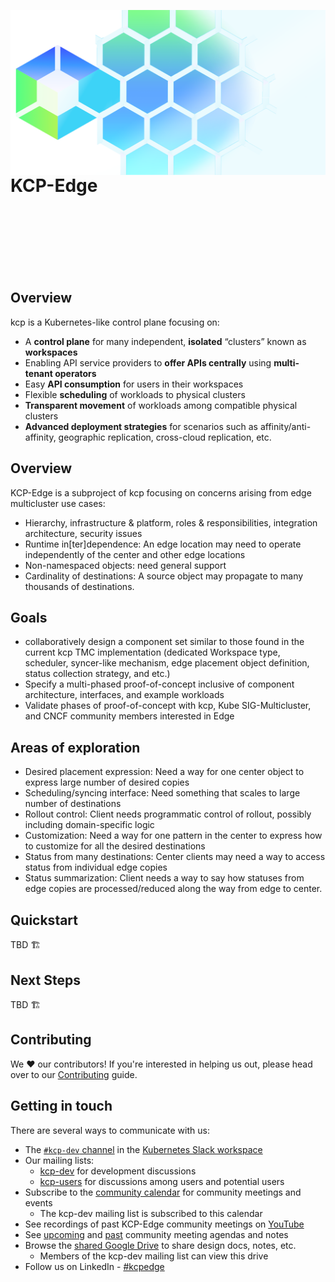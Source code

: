 <img alt="Logo" width="600px" align="left" src="./contrib/logo/kcp-edge-3.png"></img>
<br><br><br><br>
# KCP-Edge
<br><br><br><br><br><br>
## Overview

kcp is a Kubernetes-like control plane focusing on:

- A **control plane** for many independent, **isolated** “clusters” known as **workspaces**
- Enabling API service providers to **offer APIs centrally** using **multi-tenant operators**
- Easy **API consumption** for users in their workspaces
- Flexible **scheduling** of workloads to physical clusters
- **Transparent movement** of workloads among compatible physical clusters
- **Advanced deployment strategies** for scenarios such as affinity/anti-affinity, geographic replication, cross-cloud
  replication, etc.


## Overview
KCP-Edge is a subproject of kcp focusing on concerns arising from edge multicluster use cases:

- Hierarchy, infrastructure & platform, roles & responsibilities, integration architecture, security issues
- Runtime in[ter]dependence: An edge location may need to operate independently of the center and other edge locations​
- Non-namespaced objects: need general support
- Cardinality of destinations: A source object may propagate to many thousands of destinations. ​ 

## Goals

- collaboratively design a component set similar to those found in the current kcp TMC implementation (dedicated Workspace type, scheduler, syncer-like mechanism, edge placement object definition, status collection strategy, and etc.)
- Specify a multi-phased proof-of-concept inclusive of component architecture, interfaces, and example workloads
- Validate phases of proof-of-concept with kcp, Kube SIG-Multicluster, and CNCF community members interested in Edge

## Areas of exploration

- Desired placement expression​: Need a way for one center object to express large number of desired copies​
- Scheduling/syncing interface​: Need something that scales to large number of destinations​
- Rollout control​: Client needs programmatic control of rollout, possibly including domain-specific logic​
- Customization: Need a way for one pattern in the center to express how to customize for all the desired destinations​
- Status from many destinations​: Center clients may need a way to access status from individual edge copies
- Status summarization​: Client needs a way to say how statuses from edge copies are processed/reduced along the way from edge to center​.

## Quickstart

TBD :building_construction:

## Next Steps

TBD :building_construction:

## Contributing

We ❤️ our contributors! If you're interested in helping us out, please head over to our [Contributing](CONTRIBUTING.md) guide.

## Getting in touch

There are several ways to communicate with us:

- The [`#kcp-dev` channel](https://app.slack.com/client/T09NY5SBT/C021U8WSAFK) in the [Kubernetes Slack workspace](https://slack.k8s.io)
- Our mailing lists:
    - [kcp-dev](https://groups.google.com/g/kcp-dev) for development discussions
    - [kcp-users](https://groups.google.com/g/kcp-users) for discussions among users and potential users
- Subscribe to the [community calendar](https://calendar.google.com/calendar/embed?src=ujjomvk4fa9fgdaem32afgl7g0%40group.calendar.google.com) for community meetings and events
    - The kcp-dev mailing list is subscribed to this calendar
- See recordings of past KCP-Edge community meetings on [YouTube](https://www.youtube.com/playlist?list=PL1ALKGr_qZKc9jyv1EfOFNfoAJo9Q6Ebd)
- See [upcoming](https://github.com/kcp-dev/edge-mc/issues?q=is%3Aissue+is%3Aopen+label%3Acommunity-meeting) and [past](https://github.com/kcp-dev/edge-mc/issues?q=is%3Aissue+is%3Aclosed+label%3Acommunity-meeting) community meeting agendas and notes
- Browse the [shared Google Drive](https://drive.google.com/drive/folders/1FN7AZ_Q1CQor6eK0gpuKwdGFNwYI517M?usp=sharing) to share design docs, notes, etc.
    - Members of the kcp-dev mailing list can view this drive
- Follow us on LinkedIn - [#kcpedge](https://www.linkedin.com/feed/hashtag/?keywords=kcpedge)
